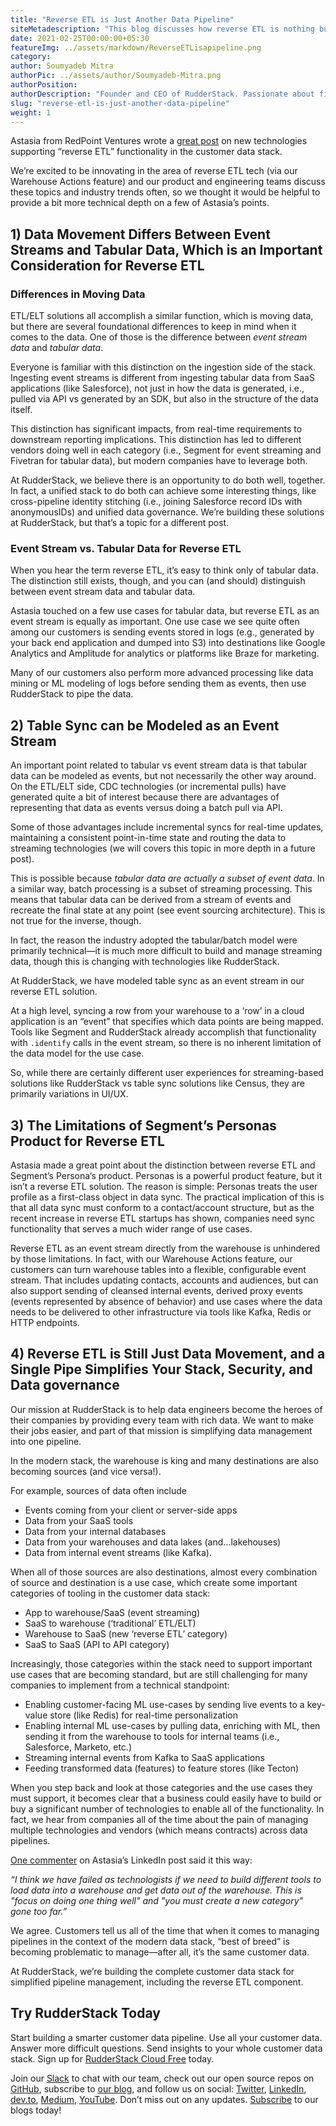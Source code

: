 ```yaml
---
title: "Reverse ETL is Just Another Data Pipeline"
siteMetadescription: "This blog discusses how reverse ETL is nothing bu just another data pipeline that carries data from one end to the other, and a Single Pipe Simplifies Your Stack, Security, and Data governance."  
date: 2021-02-25T00:00:00+05:30
featureImg: ../assets/markdown/ReverseETLisapipeline.png
category: 
author: Soumyadeb Mitra
authorPic: ../assets/author/Soumyadeb-Mitra.png
authorPosition: 
authorDescription: "Founder and CEO of RudderStack. Passionate about finding engineering solutions to real-world problems."
slug: "reverse-etl-is-just-another-data-pipeline"
weight: 1
---
```


Astasia from RedPoint Ventures wrote a [great post](https://medium.com/memory-leak/reverse-etl-a-primer-4e6694dcc7fb) on new technologies supporting “reverse ETL” functionality in the customer data stack. 

We’re excited to be innovating in the area of reverse ETL tech (via our Warehouse Actions feature) and our product and engineering teams discuss these topics and industry trends often, so we thought it would be helpful to provide a bit more technical depth on a few of Astasia’s points. 


## 1) Data Movement Differs Between Event Streams and Tabular Data, Which is an Important Consideration for Reverse ETL


### Differences in Moving Data

ETL/ELT solutions all accomplish a similar function, which is moving data, but there are several foundational differences to keep in mind when it comes to the data. One of those is the difference between _event stream data_ and _tabular data_. 

Everyone is familiar with this distinction on the ingestion side of the stack. Ingesting event streams is different from ingesting tabular data from SaaS applications (like Salesforce), not just in how the data is generated, i.e., pulled via API vs generated by an SDK, but also in the structure of the data itself. 

This distinction has significant impacts, from real-time requirements to downstream reporting implications. This distinction has led to different vendors doing well in each category (i.e., Segment for event streaming and Fivetran for tabular data), but modern companies have to leverage both. 

At RudderStack, we believe there is an opportunity to do both well, together. In fact, a unified stack to do both can achieve some interesting things, like cross-pipeline identity stitching (i.e., joining Salesforce record IDs with anonymousIDs) and unified data governance. We’re building these solutions at RudderStack, but that’s a topic for a different post. 


### Event Stream vs. Tabular Data for Reverse ETL

When you hear the term reverse ETL, it’s easy to think only of tabular data. The distinction still exists, though, and you can (and should) distinguish between event stream data and tabular data. 

Astasia touched on a few use cases for tabular data, but reverse ETL as an event stream is equally as important. One use case we see quite often among our customers is sending events stored in logs (e.g., generated by your back end application and dumped into S3) into destinations like Google Analytics and Amplitude for analytics or platforms like Braze for marketing. 

Many of our customers also perform more advanced processing like data mining or ML modeling of logs before sending them as events, then use RudderStack to pipe the data. 


## 2) Table Sync can be Modeled as an Event Stream

An important point related to tabular vs event stream data is that tabular data can be modeled as events, but not necessarily the other way around. On the ETL/ELT side, CDC technologies (or incremental pulls) have generated quite a bit of interest because there are advantages of representing that data as events versus doing a batch pull via API. 

Some of those advantages include incremental syncs for real-time updates, maintaining a consistent point-in-time state and routing the data to streaming technologies (we will covers this topic in more depth in a future post). 

This is possible because _tabular data are actually a subset of event data_. In a similar way, batch processing is a subset of streaming processing. This means that tabular data can be derived from a stream of events and recreate the final state at any point (see event sourcing architecture). This is not true for the inverse, though. 

In fact, the reason the industry adopted the tabular/batch model were primarily technical—it is much more difficult to build and manage streaming data, though this is changing with technologies like RudderStack. 

At RudderStack, we have modeled table sync as an event stream in our reverse ETL solution. 

At a high level, syncing a row from your warehouse to a ‘row’ in a cloud application is an “event” that specifies which data points are being mapped. Tools like Segment and RudderStack already accomplish that functionality with `.identify` calls in the event stream, so there is no inherent limitation of the data model for the use case. 

So, while there are certainly different user experiences for streaming-based solutions like RudderStack vs table sync solutions like Census, they are primarily variations in UI/UX. 


## 3) The Limitations of Segment’s Personas Product for Reverse ETL

Astasia made a great point about the distinction between reverse ETL and Segment’s Persona’s product. Personas is a powerful product feature, but it isn’t a reverse ETL solution. The reason is simple: Personas treats the user profile as a first-class object in data sync. The practical implication of this is that all data sync must conform to a contact/account structure, but as the recent increase in reverse ETL startups has shown, companies need sync functionality that serves a much wider range of use cases. 

Reverse ETL as an event stream directly from the warehouse is unhindered by those limitations. In fact, with our Warehouse Actions feature, our customers can turn warehouse tables into a flexible, configurable event stream. That includes updating contacts, accounts and audiences, but can also support sending of cleansed internal events, derived proxy events (events represented by absence of behavior) and use cases where the data needs to be delivered to other infrastructure via tools like Kafka, Redis or HTTP endpoints. 


## 4) Reverse ETL is Still Just Data Movement, and a Single Pipe Simplifies Your Stack, Security, and Data governance

Our mission at RudderStack is to help data engineers become the heroes of their companies by providing every team with rich data. We want to make their jobs easier, and part of that mission is simplifying data management into one pipeline. 

In the modern stack, the warehouse is king and many destinations are also becoming sources (and vice versa!). 

For example, sources of data often include 



*   Events coming from your client or server-side apps
*   Data from your SaaS tools
*   Data from your internal databases
*   Data from your warehouses and data lakes (and...lakehouses) 
*   Data from internal event streams (like Kafka). 

When all of those sources are also destinations, almost every combination of source and destination is a use case, which create some important categories of tooling in the customer data stack: 



*   App to warehouse/SaaS (event streaming) 
*   SaaS to warehouse (‘traditional’ ETL/ELT)
*   Warehouse to SaaS (new ‘reverse ETL’ category) 
*   SaaS to SaaS (API to API category) 

Increasingly, those categories within the stack need to support important use cases that are becoming standard, but are still challenging for many companies to implement from a technical standpoint: 



*   Enabling customer-facing ML use-cases by sending live events to a key-value store (like Redis) for real-time personalization
*   Enabling internal ML use-cases by pulling data, enriching with ML, then sending it from the warehouse to tools for internal teams (i.e., Salesforce, Marketo, etc.)
*   Streaming internal events from Kafka to SaaS applications
*   Feeding transformed data (features) to feature stores (like Tecton)

When you step back and look at those categories and the use cases they must support, it becomes clear that a business could easily have to build or buy a significant number of technologies to enable all of the functionality. In fact, we hear from companies all of the time about the pain of managing multiple technologies and vendors (which means contracts) across data pipelines. 

[One commenter](https://www.linkedin.com/feed/update/urn:li:activity:6770012325396262912?commentUrn=urn%3Ali%3Acomment%3A%28activity%3A6770012325396262912%2C6770136342476263424%29) on Astasia’s LinkedIn post said it this way: 

_“I think we have failed as technologists if we need to build different tools to load data into a warehouse and get data out of the warehouse. This is "focus on doing one thing well" and "you must create a new category" gone too far.”_

We agree. Customers tell us all of the time that when it comes to managing pipelines in the context of the modern data stack, “best of breed” is becoming problematic to manage—after all, it’s the same customer data. 

At RudderStack, we’re building the complete customer data stack for simplified pipeline management, including the reverse ETL component. 

## Try RudderStack Today

Start building a smarter customer data pipeline. Use all your customer data. Answer more difficult questions. Send insights to your whole customer data stack. Sign up for [RudderStack Cloud Free](https://app.rudderlabs.com/signup?type=freetrial) today.

Join our [Slack](https://resources.rudderstack.com/join-rudderstack-slack) to chat with our team, check out our open source repos on [GitHub](https://github.com/rudderlabs), subscribe to [our blog](https://rudderstack.com/blog/), and follow us on social: [Twitter](https://twitter.com/RudderStack), [LinkedIn](https://www.linkedin.com/company/rudderlabs/), [dev.to](https://dev.to/rudderstack), [Medium](https://rudderstack.medium.com/), [YouTube](https://www.youtube.com/channel/UCgV-B77bV_-LOmKYHw8jvBw). Don’t miss out on any updates. [Subscribe](https://rudderstack.com/blog/) to our blogs today!